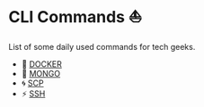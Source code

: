 # CLI Commands :sailboat:
List of some daily used commands for tech geeks.

- :whale2: [DOCKER](commands/DOCKER.md)
- :shell: [MONGO](commands/MONGO.md)
- :cyclone: [SCP](commands/SCP.md)
- :zap: [SSH](commands/SSH.md)
